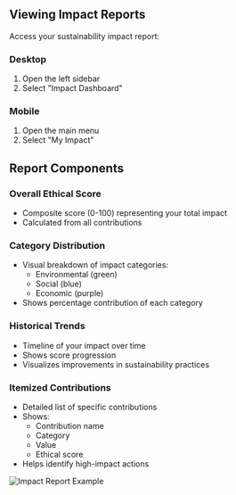 ## Viewing Impact Reports

Access your sustainability impact report:

### Desktop
1. Open the left sidebar
2. Select "Impact Dashboard"

### Mobile
1. Open the main menu
2. Select "My Impact"

## Report Components

### Overall Ethical Score
- Composite score (0-100) representing your total impact
- Calculated from all contributions

### Category Distribution
- Visual breakdown of impact categories:
  - Environmental (green)
  - Social (blue)
  - Economic (purple)
- Shows percentage contribution of each category

### Historical Trends
- Timeline of your impact over time
- Shows score progression
- Visualizes improvements in sustainability practices

### Itemized Contributions
- Detailed list of specific contributions
- Shows:
  - Contribution name
  - Category
  - Value
  - Ethical score
- Helps identify high-impact actions

![Impact Report Example](screenshots/impact-report-example.png)